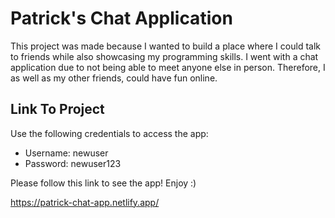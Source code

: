 # Patrick's Chat Application

This project was made because I wanted to build a place where I could talk to friends while also showcasing my programming skills.
I went with a chat application due to not being able to meet anyone else in person. Therefore, I as well as my other friends, could have fun online.

## Link To Project

Use the following credentials to access the app:
- Username: newuser
- Password: newuser123 

Please follow this link to see the app! Enjoy :)

https://patrick-chat-app.netlify.app/
